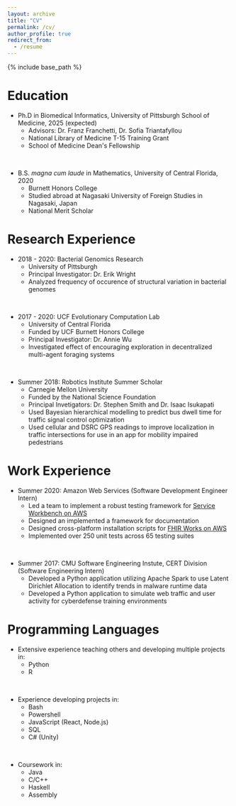 ```yaml
---
layout: archive
title: "CV"
permalink: /cv/
author_profile: true
redirect_from:
  - /resume
---
```


{% include base_path %}

Education
======
* Ph.D in Biomedical Informatics, University of Pittsburgh School of Medicine, 2025 (expected)
  * Advisors: Dr. Franz Franchetti, Dr. Sofia Triantafyllou
  * National Library of Medicine T-15 Training Grant
  * School of Medicine Dean's Fellowship
<p>&nbsp;</p>

* B.S. *magna cum laude* in Mathematics, University of Central Florida, 2020
  * Burnett Honors College
  * Studied abroad at Nagasaki University of Foreign Studies in Nagasaki, Japan
  * National Merit Scholar

Research Experience
======
* 2018 - 2020: Bacterial Genomics Research
  * University of Pittsburgh
  * Principal Investigator: Dr. Erik Wright
  * Analyzed frequency of occurence of structural variation in bacterial genomes
<p>&nbsp;</p>

* 2017 - 2020: UCF Evolutionary Computation Lab
  * University of Central Florida
  * Funded by UCF Burnett Honors College
  * Principal Investigator: Dr. Annie Wu
  * Investigated effect of encouraging exploration in decentralized multi-agent foraging systems
<p>&nbsp;</p>

* Summer 2018: Robotics Institute Summer Scholar
  * Carnegie Mellon University
  * Funded by the National Science Foundation
  * Principal Invetigators: Dr. Stephen Smith and Dr. Isaac Isukapati
  * Used Bayesian hierarchical modelling to predict bus dwell time for traffic signal control optimization
  * Used cellular and DSRC GPS readings to improve localization in traffic intersections for use in an app for mobility impaired pedestrians

Work Experience
======
* Summer 2020: Amazon Web Services (Software Development Engineer Intern)
  * Led a team to implement a robust testing framework for [Service Workbench on AWS](github.com/awslabs/service-workbench-on-aws)
  * Designed an implemented a framework for documentation
  * Designed cross-platform installation scripts for [FHIR Works on AWS](aws.amazon.com/blogs/opensource/using-open-source-fhir-apis-with-fhir-works-on-aws/)
  * Implemented over 250 unit tests across 65 testing suites
<p>&nbsp;</p>

* Summer 2017: CMU Software Engineering Instute, CERT Division (Software Engineering Intern)
  * Developed a Python application utilizing Apache Spark to use Latent Dirichlet Allocation to identify trends in malware runtime data
  * Developed a Python application to simulate web traffic and user activity for cyberdefense training environments
  
Programming Languages
======
* Extensive experience teaching others and developing multiple projects in:
  * Python
  * R
<p>&nbsp;</p>

* Experience developing projects in:
  * Bash
  * Powershell
  * JavaScript (React, Node.js)
  * SQL
  * C# (Unity)
<p>&nbsp;</p>

* Coursework in:
  * Java
  * C/C++
  * Haskell
  * Assembly
